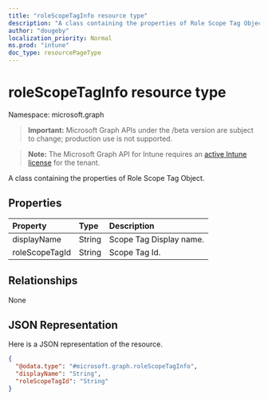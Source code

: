 ```yaml
---
title: "roleScopeTagInfo resource type"
description: "A class containing the properties of Role Scope Tag Object."
author: "dougeby"
localization_priority: Normal
ms.prod: "intune"
doc_type: resourcePageType
---
```


# roleScopeTagInfo resource type

Namespace: microsoft.graph

> **Important:** Microsoft Graph APIs under the /beta version are subject to change; production use is not supported.

> **Note:** The Microsoft Graph API for Intune requires an [active Intune license](https://go.microsoft.com/fwlink/?linkid=839381) for the tenant.

A class containing the properties of Role Scope Tag Object.

## Properties
|Property|Type|Description|
|:---|:---|:---|
|displayName|String|Scope Tag Display name.|
|roleScopeTagId|String|Scope Tag Id.|

## Relationships
None

## JSON Representation
Here is a JSON representation of the resource.
<!-- {
  "blockType": "resource",
  "@odata.type": "microsoft.graph.roleScopeTagInfo"
}
-->
``` json
{
  "@odata.type": "#microsoft.graph.roleScopeTagInfo",
  "displayName": "String",
  "roleScopeTagId": "String"
}
```






